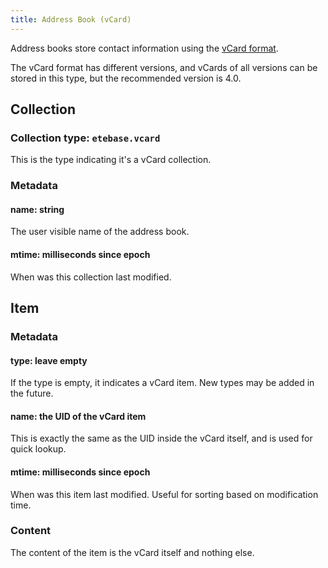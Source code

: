 ```yaml
---
title: Address Book (vCard)
---
```


Address books store contact information using the [vCard format](https://en.wikipedia.org/wiki/VCard).

The vCard format has different versions, and vCards of all versions can be stored in this type, but the recommended version is 4.0.

## Collection

### Collection type: `etebase.vcard`

This is the type indicating it's a vCard collection.

### Metadata

#### name: string

The user visible name of the address book.

#### mtime: milliseconds since epoch

When was this collection last modified.


## Item

### Metadata

#### type: leave empty

If the type is empty, it indicates a vCard item. New types may be added in the future.

#### name: the UID of the vCard item

This is exactly the same as the UID inside the vCard itself, and is used for quick lookup.

#### mtime: milliseconds since epoch

When was this item last modified. Useful for sorting based on modification time.

### Content

The content of the item is the vCard itself and nothing else.
